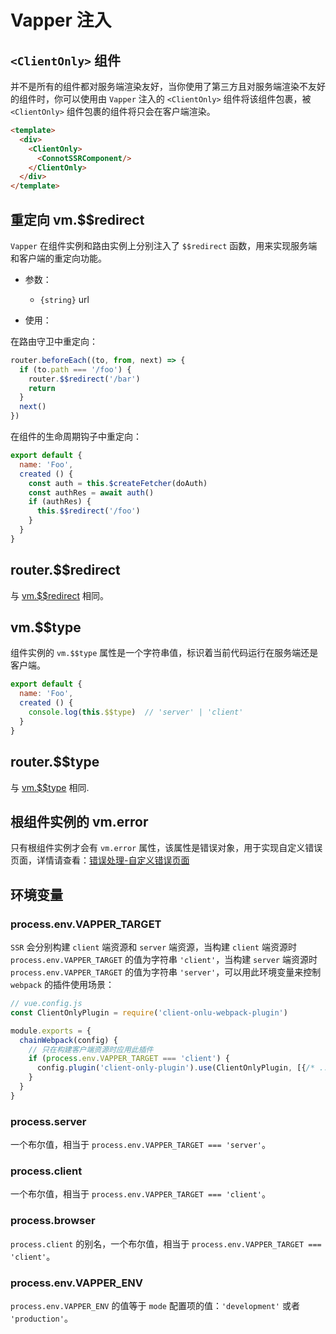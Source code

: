 # Vapper 注入

## `<ClientOnly>` 组件

并不是所有的组件都对服务端渲染友好，当你使用了第三方且对服务端渲染不友好的组件时，你可以使用由 `Vapper` 注入的 `<ClientOnly>` 组件将该组件包裹，被 `<ClientOnly>` 组件包裹的组件将只会在客户端渲染。

```html
<template>
  <div>
    <ClientOnly>
      <ConnotSSRComponent/>
    </ClientOnly>
  </div>
</template>
```

## 重定向 vm.$$redirect

`Vapper` 在组件实例和路由实例上分别注入了 `$$redirect` 函数，用来实现服务端和客户端的重定向功能。

- 参数：
  - `{string}` url

- 使用：

在路由守卫中重定向：

```js {3}
router.beforeEach((to, from, next) => {
  if (to.path === '/foo') {
    router.$$redirect('/bar')
    return
  }
  next()
})
```

在组件的生命周期钩子中重定向：

```js {7}
export default {
  name: 'Foo',
  created () {
    const auth = this.$createFetcher(doAuth)
    const authRes = await auth()
    if (authRes) {
      this.$$redirect('/foo')
    }
  }
}
```

## router.$$redirect

与 [vm.$$redirect](/zh/injection.html#重定向-vm-redirect) 相同。

## vm.$$type

组件实例的 `vm.$$type` 属性是一个字符串值，标识着当前代码运行在服务端还是客户端。

```js {4}
export default {
  name: 'Foo',
  created () {
    console.log(this.$$type)  // 'server' | 'client'
  }
}
```

## router.$$type

与 [vm.$$type](/zh/injection.html#vm-type) 相同.

## 根组件实例的 vm.error

只有根组件实例才会有 `vm.error` 属性，该属性是错误对象，用于实现自定义错误页面，详情请查看：[错误处理-自定义错误页面](/zh/error-handling.html#自定义错误页面)

## 环境变量

### process.env.VAPPER_TARGET

`SSR` 会分别构建 `client` 端资源和 `server` 端资源，当构建 `client` 端资源时 `process.env.VAPPER_TARGET` 的值为字符串 `'client'`，当构建 `server` 端资源时 `process.env.VAPPER_TARGET` 的值为字符串 `'server'`，可以用此环境变量来控制 `webpack` 的插件使用场景：

```js
// vue.config.js
const ClientOnlyPlugin = require('client-onlu-webpack-plugin')

module.exports = {
  chainWebpack(config) {
    // 只在构建客户端资源时应用此插件
    if (process.env.VAPPER_TARGET === 'client') {
      config.plugin('client-only-plugin').use(ClientOnlyPlugin, [{/* ... */}])
    }
  }
}
```

### process.server

一个布尔值，相当于 `process.env.VAPPER_TARGET === 'server'`。

### process.client

一个布尔值，相当于 `process.env.VAPPER_TARGET === 'client'`。

### process.browser

`process.client` 的别名，一个布尔值，相当于 `process.env.VAPPER_TARGET === 'client'`。

### process.env.VAPPER_ENV

`process.env.VAPPER_ENV` 的值等于 `mode` 配置项的值：`'development'` 或者 `'production'`。
